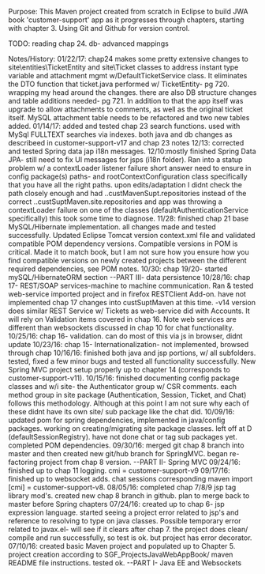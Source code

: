Purpose: This Maven project created from scratch in Eclipse to build JWA book 'customer-support' app as it progresses through chapters, starting with chapter 3. Using Git and Github for version control.

TODO:
reading chap 24. db- advanced mappings

Notes/History:
01/22/17: chap24 makes some pretty extensive changes to site\entities\TicketEntity and site\Ticket classes to address instant type variable 
 and attachment mgmt w/DefaultTicketService class.  It eliminates the DTO function that ticket.java performed w/ TicketEntity- pg 720.  wrapping my head 
 around the changes.  there are also DB structure changes and table additions needed- pg 721.
 In addition to that the app itself was upgrade to allow attachments to comments, as well as the original ticket itself.  MySQL attachment table needs 
 to be refactored and two new tables added.
01/14/17: added and tested chap 23 search functions.  used with MySql FULLTEXT searches via indexes.  both java and db changes as describeed in customer-support-v17 and chap 23 notes
12/13: corrected and tested Spring data jap i18n messages.
12/10:mostly finished Spring Data JPA- still need to fix UI messages for jsps (i18n folder).  Ran into a statup problem w/ a contextLoader listener failure
  short answer need to ensure in config package(s) paths- and rootContextConfiguration class specifically that you have all the right paths.  upon edits/adaptation
  I didnt check the path closely enough and had ..custMavenSupt.repositories instead of the correct ..custSuptMaven.site.repositories and app was throwing
  a contextLoader failure on one of the classes (defaultAuthenticationService specifically) this took some time to diagnose.
11/28: finished chap 21 base MySQL/Hibernate implementation.  all changes made and tested successfully.  Updated Eclipse Tomcat version context.xml file and validated compatible POM dependency versions.  Compatible versions in POM is critical.  Made it to match book, but I am not sure how you ensure how you find compatible versions on newly created projects between the different required dependencies, see POM notes.
10/30: chap 19/20- started mySQL/HibernateORM section
--PART III- data persistence
10/28/16: chap 17- REST/SOAP services-machine to machine communication.  Ran & tested web-service imported project and in firefox RESTClient Add-on.  have not implemented chap 17 changes into custSuptMaven at this time.  -v14 version does similar REST Service w/ Tickets as web-service did with Accounts. It will rely on Validation items covered in chap 16.  Note web services are different than websockets discussed in chap 10 for chat functionality.
10/25/16: chap 16- validation.  can do most of this via js in browser,  didnt update
10/23/16: chap 15- Internationalization- not implemented,  browsed through chap
10/16/16: finished both java and jsp portions, w/ all subfolders.  tested, fixed a few minor bugs and tested all functionality successfully.  New
 Spring MVC project setup properly up to chapter 14 (corresponds to customer-support-v11).
10/15/16: finished documenting config package classes and w/i site- the Authenticator group w/ CSR comments.  each method group in site package 
  (Authentication, Session, Ticket, and Chat) follows this methodology.  Although at this point I am not sure why each of these didnt have its own
  site/ sub package like the chat did.
10/09/16: updated pom for spring dependencies, implemented in java/config packages.  working on creating/migrating site package classes.  left off at D (defaultSessionRegistry).  have not done chat or tag sub packages yet. completed POM dependencies.
09/30/16: merged git chap 8 branch into master and then created new git/hub branch for SpringMVC.  began re-factoring project from chap 8 version.
--PART II- Spring MVC
09/24/16: finished up to chap 11 logging.  cmi = customer-support-v9
09/17/16: finished up to websocket adds.  chat sessions corresponding maven import [cmi] = customer-support-v8.
08/05/16: completed chap 7/8/9 jsp tag library mod's.  created new chap 8 branch in github.  plan to merge back to master before Spring chapters
07/24/16: created up to chap 6- jsp expression language.  started seeing a project error related to jsp's and reference to resolving to 
  type on java classes.  Possible temporary error related to javax.el- will see if it clears after chap 7. the project does clean/ 	compile and 
  run successfully, so test is ok.  but project has error decorator.
07/10/16: created basic Maven project and populated  up to Chapter 5.  project creation according to SGF_ProjectsJavaWebAppBook/ maven README file instructions. tested ok.
--PART I- Java EE and Websockets